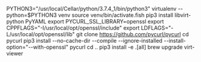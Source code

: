 
PYTHON3="/usr/local/Cellar/python/3.7.4_1/bin/python3"
virtualenv --python=$PYTHON3 venv
source venv/bin/activate.fish
pip3 install libvirt-python PyYAML
export PYCURL_SSL_LIBRARY=openssl
export CPPFLAGS="-I/usr/local/opt/openssl/include"
export LDFLAGS="-L/usr/local/opt/openssl/lib"
git clone https://github.com/pycurl/pycurl
cd pycurl
pip3 install --no-cache-dir --compile --ignore-installed --install-option="--with-openssl" pycurl
cd ..
pip3 install -e .[all]
brew upgrade virt-viewer
